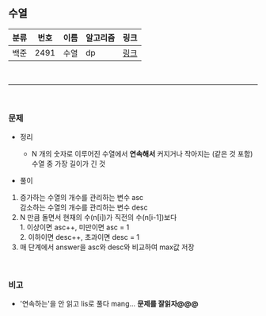 ## 수열

분류|번호|이름|알고리즘|링크
-----|-----|-----|-----|-----  
백준|2491|수열|dp|[링크](https://www.acmicpc.net/problem/2491)  

<br/>  

---
  
<br/>
  
### 문제
- 정리 
  - N 개의 숫자로 이루어진 수열에서 **연속해서** 커지거나 작아지는 (같은 것 포함) 수열 중 가장 길이가 긴 것
  
- 풀이  
1. 증가하는 수열의 개수를 관리하는 변수 asc  
  감소하는 수열의 개수를 관리하는 변수 desc  
2. N 만큼 돌면서 현재의 수(n\[i\])가 직전의 수(n\[i-1\])보다  
            1. 이상이면 asc++, 미만이면 asc = 1  
            2. 이하이면 desc++, 초과이면 desc = 1  
3. 매 단계에서 answer을 asc와 desc와 비교하여 max값 저장  
  
<br/>
  
### 비고
- '연속하는'을 안 읽고 lis로 풀다 mang... **문제를 잘읽자@@@**

